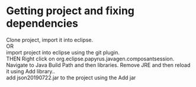 # Getting project and fixing dependencies
Clone project, import it into eclipse.  
OR  
import project into eclipse using the git plugin.  
THEN
Right click on org.eclipse.papyrus.javagen.composantsession.  
Navigate to Java Build Path and then libraries.
Remove JRE and then reload it using Add library..  
add json20190722.jar to the project using the Add jar 
